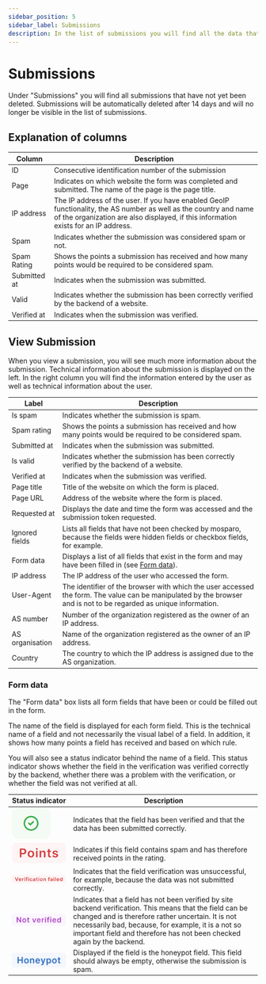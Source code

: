 ```yaml
---
sidebar_position: 5
sidebar_label: Submissions
description: In the list of submissions you will find all the data that was sent in.
---
```


# Submissions

Under "Submissions" you will find all submissions that have not yet been deleted. Submissions will be automatically deleted after 14 days and will no longer be visible in the list of submissions.

## Explanation of columns

| Column       | Description                                                                                                                                                                                              |
|--------------|----------------------------------------------------------------------------------------------------------------------------------------------------------------------------------------------------------|
| ID           | Consecutive identification number of the submission                                                                                                                                                      |
| Page         | Indicates on which website the form was completed and submitted. The name of the page is the page title.                                                                                                 |
| IP address   | The IP address of the user. If you have enabled GeoIP functionality, the AS number as well as the country and name of the organization are also displayed, if this information exists for an IP address. |
| Spam         | Indicates whether the submission was considered spam or not.                                                                                                                                             |
| Spam Rating  | Shows the points a submission has received and how many points would be required to be considered spam.                                                                                                  |
| Submitted at | Indicates when the submission was submitted.                                                                                                                                                             |
| Valid        | Indicates whether the submission has been correctly verified by the backend of a website.                                                                                                                |
| Verified at  | Indicates when the submission was verified.                                                                                                                                                              |

## View Submission

When you view a submission, you will see much more information about the submission. Technical information about the submission is displayed on the left. In the right column you will find the information entered by the user as well as technical information about the user.

| Label           | Description                                                                                                                                                      |
|-----------------|------------------------------------------------------------------------------------------------------------------------------------------------------------------|
| Is spam         | Indicates whether the submission is spam.                                                                                                                        |
| Spam rating     | Shows the points a submission has received and how many points would be required to be considered spam.                                                          |
| Submitted at    | Indicates when the submission was submitted.                                                                                                                     |
| Is valid        | Indicates whether the submission has been correctly verified by the backend of a website.                                                                        |
| Verified at     | Indicates when the submission was verified.                                                                                                                      |
| Page title      | Title of the website on which the form is placed.                                                                                                                |
| Page URL        | Address of the website where the form is placed.                                                                                                                 |
| Requested at    | Displays the date and time the form was accessed and the submission token requested.                                                                             |
| Ignored fields  | Lists all fields that have not been checked by mosparo, because the fields were hidden fields or checkbox fields, for example.                                   |
| Form data       | Displays a list of all fields that exist in the form and may have been filled in (see [Form data](#form-data)).                                                  |
| IP address      | The IP address of the user who accessed the form.                                                                                                                |
| User-Agent      | The identifier of the browser with which the user accessed the form. The value can be manipulated by the browser and is not to be regarded as unique information. |
| AS number       | Number of the organization registered as the owner of an IP address.                                                                                             |
| AS organisation | Name of the organization registered as the owner of an IP address.                                                                                               |
| Country         | The country to which the IP address is assigned due to the AS organization.                                                                                      |

### Form data
The "Form data" box lists all form fields that have been or could be filled out in the form.

The name of the field is displayed for each form field. This is the technical name of a field and not necessarily the visual label of a field. In addition, it shows how many points a field has received and based on which rule.

You will also see a status indicator behind the name of a field. This status indicator shows whether the field in the verification was verified correctly by the backend, whether there was a problem with the verification, or whether the field was not verified at all.

| Status indicator                                                         | Description                                                                                                                                                                                                                                                                                     |
|--------------------------------------------------------------------------|-------------------------------------------------------------------------------------------------------------------------------------------------------------------------------------------------------------------------------------------------------------------------------------------------|
| ![Field is valid](./assets/status_valid.jpg)                             | Indicates that the field has been verified and that the data has been submitted correctly.                                                                                                                                                                                                      |
| ![Field has points](./assets/status_points_en.jpg)                       | Indicates if this field contains spam and has therefore received points in the rating.                                                                                                                                                                                                          |
| ![Field verification failed](./assets/status_verification_failed_en.jpg) | Indicates that the field verification was unsuccessful, for example, because the data was not submitted correctly.                                                                                                                                                                              |
| ![Field not verified](./assets/status_not_verified_en.jpg)               | Indicates that a field has not been verified by site backend verification. This means that the field can be changed and is therefore rather uncertain. It is not necessarily bad, because, for example, it is a not so important field and therefore has not been checked again by the backend. |
| ![Honeypot field](./assets/status_honeypot.jpg)                          | Displayed if the field is the honeypot field. This field should always be empty, otherwise the submission is spam.                                                                                                                                                                              |

